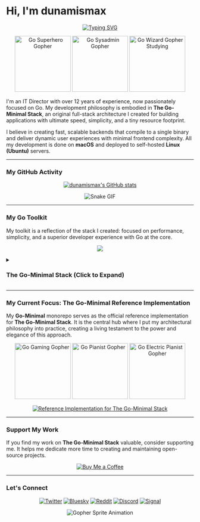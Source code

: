 # Hi, I'm dunamismax

<p align="center">
  <a href="https://github.com/dunamismax">
    <img src="https://readme-typing-svg.demolab.com?font=Fira+Code&size=24&pause=1000&color=00ADD8&center=true&vCenter=true&width=800&lines=IT+Director+%7C+Go+Developer;Creator+of+The+Go-Minimal+Stack;Go+%2B+Chi+%2B+sqlc+%2B+htmx;Maximum+Performance.+Minimal+Footprint.;Explore+my+reference+implementation+below!" alt="Typing SVG" />
  </a>
</p>

<p align="center">
  <img src="https://raw.githubusercontent.com/egonelbre/gophers/63b1f5a9f334f9e23735c6e09ac003479ffe5df5/vector/superhero/standing.svg" alt="Go Superhero Gopher" width="150"/>
  <img src="https://raw.githubusercontent.com/egonelbre/gophers/63b1f5a9f334f9e23735c6e09ac003479ffe5df5/vector/projects/network.svg" alt="Go Sysadmin Gopher" width="150"/>
  <img src="https://raw.githubusercontent.com/egonelbre/gophers/63b1f5a9f334f9e23735c6e09ac003479ffe5df5/vector/fairy-tale/witch-learning.svg" alt="Go Wizard Gopher Studying" width="150"/>
</p>

I'm an IT Director with over 12 years of experience, now passionately focused on Go. My development philosophy is embodied in **The Go-Minimal Stack**, an original full-stack architecture I created for building applications with ultimate speed, simplicity, and a tiny resource footprint.

I believe in creating fast, scalable backends that compile to a single binary and deliver dynamic user experiences with minimal frontend complexity. All my development is done on **macOS** and deployed to self-hosted **Linux (Ubuntu)** servers.

---

### My GitHub Activity

<p align="center">
  <a href="https://github.com/dunamismax">
    <img src="https://github-readme-stats.vercel.app/api?username=dunamismax&show_icons=true&theme=dracula&include_all_commits=true&count_private=true" alt="dunamismax's GitHub stats" />
  </a>
</p>
<p align="center">
    <img src="https://media4.giphy.com/media/v1.Y2lkPTc5MGI3NjExYmNjYm9rdjgyMWx0OGdieGRobW94NW9xcWNzM2lnYmhpbmw2c2JuZSZlcD12MV9pbnRlcm5hbF9naWZfYnlfaWQmY3Q9Zw/gG9fVWJdN41NeiHhzk/giphy.gif" alt="Snake GIF" />
</p>

---

### My Go Toolkit

My toolkit is a reflection of the stack I created: focused on performance, simplicity, and a superior developer experience with Go at the core.

<p align="center">
  <a href="https://skillicons.dev">
    <img src="https://skillicons.dev/icons?i=go,sqlite,htmx,docker,caddy,linux,ubuntu" />
  </a>
</p>

<details>
<summary><h3>The Go-Minimal Stack (Click to Expand)</h3></summary>

**The Go-Minimal Stack** is my personal, opinionated blueprint for building high-performance, minimalist full-stack solutions. I designed it for ultimate speed and simplicity by combining a powerful Go backend with a featherlight, framework-free frontend. It's the ideal architecture for projects where performance, maintainability, and a small resource footprint are paramount.

---

#### ## Frontend

The frontend provides a responsive user experience with zero frameworks or build tools. What you write is what the browser runs.

- [**Directly Served Static Assets (HTML, CSS, JS)**](https://developer.mozilla.org/en-US/docs/Web/HTML)
  - **Role:** Structure, Styling, and Behavior.
  - **Description:** This stack deliberately omits any frontend build step. The `index.html`, a handwritten `style.css`, and a vanilla `script.js` are served directly by the web server. This "no-build" approach represents the pinnacle of simplicity, eliminating an entire class of tools and configuration.
- [**htmx**](https://htmx.org/docs/)
  - **Role:** Dynamic Interactivity.
  - **Description:** htmx extends HTML with attributes for modern AJAX requests directly from the markup. Instead of writing complex JavaScript, you use simple attributes like `hx-get` to make requests. The backend responds with HTML fragments, which htmx swaps into the DOM, enabling dynamic experiences without full-page reloads or frontend state management.

---

#### ## Backend

The backend is written entirely in Go, creating a fast, scalable, and secure web service.

- [**Go**](https://go.dev/doc/)
  - **Role:** Backend Language.
  - **Description:** Go is a statically typed, compiled language renowned for its performance, concurrency, and simplicity. Its ability to compile to a single, dependency-free binary makes it trivial to package inside a minimal Docker container for simple and secure deployment.
- [**Chi**](https://go-chi.io)
  - **Role:** HTTP Routing.
  - **Description:** Instead of relying only on the verbose standard library, Chi provides a lightweight, idiomatic router that simplifies handling URL parameters, middleware, and route grouping. It's built on the standard `net/http` package, offering a major developer experience boost with negligible performance overhead.
- [**sqlc**](https://docs.sqlc.dev/)
  - **Role:** Type-Safe Data Access.
  - **Description:** sqlc builds upon Go's built-in `database/sql` package. You write raw SQL queries in `.sql` files, and sqlc generates type-safe, boilerplate-free Go code to execute them. This provides the performance and control of raw SQL while eliminating common errors from manual data scanning.
- [**Standard Library (`os` & `flag`)**](https://pkg.go.dev/os)
  - **Role:** Configuration Management.
  - **Description:** Configuration is handled using Go's standard library to read environment variables (`os.Getenv`) and parse command-line options (`flag`). This aligns with the 12-Factor App methodology, ensuring the application is portable and configurable through its environment.

---

#### ## Database

The stack uses a simple, file-based database coupled with a robust tool for managing its schema.

- [**SQLite**](https://www.sqlite.org/docs.html)
  - **Role:** Database Engine.
  - **Description:** SQLite is a self-contained, serverless SQL database engine. It runs within the application process and stores the entire database in a single file on disk, eliminating the need for a separate server. Its speed and simplicity are perfect for self-hosting.
- [**golang-migrate/migrate**](https://github.com/golang-migrate/migrate)
  - **Role:** Database Schema Migrations.
  - **Description:** This tool provides a standardized, battle-tested way to handle database migrations. It uses versioned `.sql` files for both up and down migrations, ensuring the database schema can evolve safely and predictably. It can be run as a CLI tool during deployment or used as a library within the Go application on startup.

---

#### ## Development

Development tooling is focused on providing a rapid and efficient feedback loop.

- [**Air**](https://github.com/cosmtrek/air)
  - **Role:** Live Reloading.
  - **Description:** Air is a development-only utility that watches for changes in Go source code and static files (HTML, CSS). Upon saving a file, it automatically recompiles and restarts the server, providing instant feedback and dramatically accelerating the development cycle. It is not included in the final production build.

---

#### ## Deployment & Hosting

This stack is designed for straightforward, secure, and containerized self-hosting with the smallest possible footprint.

- [**Docker**](https://docs.docker.com/)
  - **Role:** Containerization.
  - **Description:** Docker packages the entire compiled Go application and all static assets into a standardized container. A multi-stage `Dockerfile` creates a minimal final image, ensuring a tiny and secure result for deployment.
- [**Caddy**](https://caddyserver.com/docs/)
  - **Role:** Web Server & Reverse Proxy.
  - **Description:** Caddy is a modern web server with automatic HTTPS. It serves the static frontend assets and acts as a secure reverse proxy, forwarding all dynamic requests to the Go application's container. Its simple configuration and automated TLS management make hosting effortless.
- [**Alpine Linux**](https://www.alpinelinux.org/about/)
  - **Role:** Host OS & Container Base.
  - **Description:** Alpine Linux is a security-oriented, lightweight Linux distribution. Its minimalism makes it the ideal base for the application's Docker container and the host operating system, minimizing resource usage and attack surface.

---

#### ## CLI Apps

For building powerful and interactive command-line applications, from simple tools to rich Text User Interfaces (TUIs).

- [**Bubble Tea**](https://github.com/charmbracelet/bubbletea)
  - **Role:** Interactive TUI (Text User Interface) Framework.
  - **Description:** For applications requiring a rich, interactive terminal experience, Bubble Tea is the premier choice. Based on the functional paradigm of The Elm Architecture, it provides a stateful and delightful way to build complex TUIs. It is part of the "Charm" ecosystem, which includes `bubbles` for pre-built components and `lipgloss` for powerful styling.

</details>

---

### My Current Focus: The Go-Minimal Reference Implementation

My **Go-Minimal** monorepo serves as the official reference implementation for **The Go-Minimal Stack**. It is the central hub where I put my architectural philosophy into practice, creating a living testament to the power and elegance of this approach.

<p align="center">
  <img src="https://raw.githubusercontent.com/egonelbre/gophers/63b1f5a9f334f9e23735c6e09ac003479ffe5df5/vector/computer/gamer.svg" alt="Go Gaming Gopher" width="150"/>
  <img src="https://raw.githubusercontent.com/egonelbre/gophers/63b1f5a9f334f9e23735c6e09ac003479ffe5df5/vector/arts/upright.svg" alt="Go Pianist Gopher" width="150"/>
  <img src="https://raw.githubusercontent.com/egonelbre/gophers/63b1f5a9f334f9e23735c6e09ac003479ffe5df5/vector/computer/music.svg" alt="Go Electric Pianist Gopher" width="150"/>
</p>

<p align="center">
  <a href="https://github.com/dunamismax/Go-Minimal">
    <img src="https://github-readme-stats.vercel.app/api/pin/?username=dunamismax&repo=Go-Minimal&theme=dracula&show_owner=true" alt="Reference Implementation for The Go-Minimal Stack" />
  </a>
</p>

---

### Support My Work

If you find my work on **The Go-Minimal Stack** valuable, consider supporting me. It helps me dedicate more time to creating and maintaining open-source projects.

<p align="center">
  <a href="https://coff.ee/dunamismax" target="_blank">
    <img src="https://raw.githubusercontent.com/egonelbre/gophers/master/.thumb/animation/buy-morning-coffee-3x.gif" alt="Buy Me a Coffee" />
  </a>
</p>

---

### Let's Connect

<p align="center">
  <a href="https://twitter.com/dunamismax" target="_blank"><img src="https://img.shields.io/badge/Twitter-%231DA1F2.svg?&style=for-the-badge&logo=twitter&logoColor=white" alt="Twitter"></a>
  <a href="https://bsky.app/profile/dunamismax.bsky.social" target="_blank"><img src="https://img.shields.io/badge/Bluesky-blue?style=for-the-badge&logo=bluesky&logoColor=white" alt="Bluesky"></a>
  <a href="https://reddit.com/user/dunamismax" target="_blank"><img src="https://img.shields.io/badge/Reddit-%23FF4500.svg?&style=for-the-badge&logo=reddit&logoColor=white" alt="Reddit"></a>
  <a href="https://discord.com/users/dunamismax" target="_blank"><img src="https://img.shields.io/badge/Discord-dunamismax-7289DA.svg?style=for-the-badge&logo=discord&logoColor=white" alt="Discord"></a>
  <a href="https://signal.me/#p/+dunamismax.66" target="_blank"><img src="https://img.shields.io/badge/Signal-dunamismax.66-3A76F0.svg?style=for-the-badge&logo=signal&logoColor=white" alt="Signal"></a>
</p>

<p align="center">
    <img src="https://raw.githubusercontent.com/egonelbre/gophers/refs/heads/master/.thumb/animation/2bit-sprite/demo.gif" alt="Gopher Sprite Animation" />
</p>
